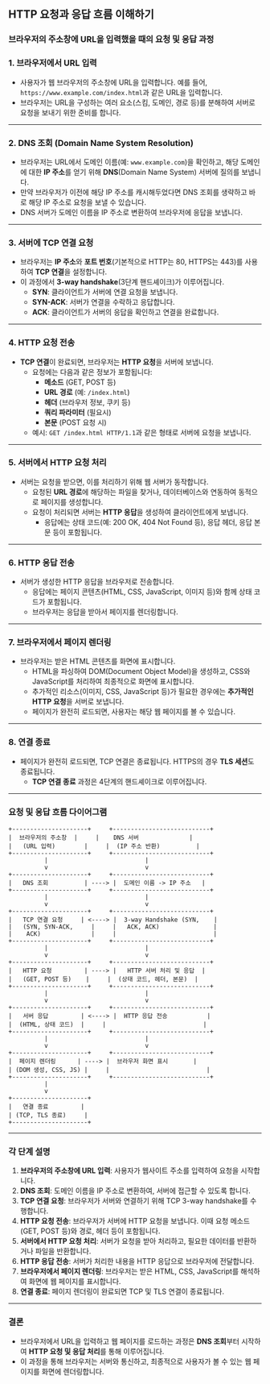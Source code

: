 ## HTTP 요청과 응답 흐름 이해하기
### 브라우저의 주소창에 URL을 입력했을 때의 요청 및 응답 과정

### **1. 브라우저에서 URL 입력**

- 사용자가 웹 브라우저의 주소창에 URL을 입력합니다. 예를 들어, `https://www.example.com/index.html`과 같은 URL을 입력합니다.
- 브라우저는 URL을 구성하는 여러 요소(스킴, 도메인, 경로 등)를 분해하여 서버로 요청을 보내기 위한 준비를 합니다.

---

### **2. DNS 조회 (Domain Name System Resolution)**

- 브라우저는 URL에서 도메인 이름(예: `www.example.com`)을 확인하고, 해당 도메인에 대한 **IP 주소**를 얻기 위해 **DNS**(Domain Name System) 서버에 질의를 보냅니다.
- 만약 브라우저가 이전에 해당 IP 주소를 캐시해두었다면 DNS 조회를 생략하고 바로 해당 IP 주소로 요청을 보낼 수 있습니다.
- DNS 서버가 도메인 이름을 IP 주소로 변환하여 브라우저에 응답을 보냅니다.

---

### **3. 서버에 TCP 연결 요청**

- 브라우저는 **IP 주소**와 **포트 번호**(기본적으로 HTTP는 80, HTTPS는 443)를 사용하여 **TCP 연결**을 설정합니다.
- 이 과정에서 **3-way handshake**(3단계 핸드셰이크)가 이루어집니다.
    - **SYN**: 클라이언트가 서버에 연결 요청을 보냅니다.
    - **SYN-ACK**: 서버가 연결을 수락하고 응답합니다.
    - **ACK**: 클라이언트가 서버의 응답을 확인하고 연결을 완료합니다.

---

### **4. HTTP 요청 전송**

- **TCP 연결**이 완료되면, 브라우저는 **HTTP 요청**을 서버에 보냅니다.
    - 요청에는 다음과 같은 정보가 포함됩니다:
        - **메소드** (GET, POST 등)
        - **URL 경로** (예: `/index.html`)
        - **헤더** (브라우저 정보, 쿠키 등)
        - **쿼리 파라미터** (필요시)
        - **본문** (POST 요청 시)
    - 예시: `GET /index.html HTTP/1.1`과 같은 형태로 서버에 요청을 보냅니다.

---

### **5. 서버에서 HTTP 요청 처리**

- 서버는 요청을 받으면, 이를 처리하기 위해 웹 서버가 동작합니다.
    - 요청된 **URL 경로**에 해당하는 파일을 찾거나, 데이터베이스와 연동하여 동적으로 페이지를 생성합니다.
    - 요청이 처리되면 서버는 **HTTP 응답**을 생성하여 클라이언트에게 보냅니다.
        - 응답에는 상태 코드(예: 200 OK, 404 Not Found 등), 응답 헤더, 응답 본문 등이 포함됩니다.

---

### **6. HTTP 응답 전송**

- 서버가 생성한 HTTP 응답을 브라우저로 전송합니다.
    - 응답에는 페이지 콘텐츠(HTML, CSS, JavaScript, 이미지 등)와 함께 상태 코드가 포함됩니다.
    - 브라우저는 응답을 받아서 페이지를 렌더링합니다.

---

### **7. 브라우저에서 페이지 렌더링**

- 브라우저는 받은 HTML 콘텐츠를 화면에 표시합니다.
    - HTML을 파싱하여 DOM(Document Object Model)을 생성하고, CSS와 JavaScript를 처리하여 최종적으로 화면에 표시합니다.
    - 추가적인 리소스(이미지, CSS, JavaScript 등)가 필요한 경우에는 **추가적인 HTTP 요청**을 서버로 보냅니다.
    - 페이지가 완전히 로드되면, 사용자는 해당 웹 페이지를 볼 수 있습니다.

---

### **8. 연결 종료**

- 페이지가 완전히 로드되면, TCP 연결은 종료됩니다. HTTPS의 경우 **TLS 세션**도 종료됩니다.
    - **TCP 연결 종료** 과정은 4단계의 핸드셰이크로 이루어집니다.

---

### **요청 및 응답 흐름 다이어그램**

```
+---------------------+     +---------------------------+
|  브라우저의 주소창  |     |    DNS 서버              |
|   (URL 입력)        |     |  (IP 주소 반환)          |
+---------------------+     +---------------------------+
          |                           |
          v                           v
+---------------------+     +---------------------------+
|   DNS 조회          | ----> |  도메인 이름 -> IP 주소   |
+---------------------+     +---------------------------+
          |                           |
          v                           v
+---------------------+     +---------------------------+
|   TCP 연결 요청     | <----> |  3-way Handshake (SYN,    |
|   (SYN, SYN-ACK,     |     |   ACK, ACK)               |
|    ACK)              |     |                           |
+---------------------+     +---------------------------+
          |                           |
          v                           v
+---------------------+     +---------------------------+
|   HTTP 요청         | ----> |   HTTP 서버 처리 및 응답  |
|   (GET, POST 등)    |     |  (상태 코드, 헤더, 본문)  |
+---------------------+     +---------------------------+
          |                           |
          v                           v
+---------------------+     +---------------------------+
|   서버 응답         | <----> |  HTTP 응답 전송           |
|  (HTML, 상태 코드)  |     |                           |
+---------------------+     +---------------------------+
          |                           |
          v                           v
+---------------------+     +---------------------------+
|  페이지 렌더링      | ----> |  브라우저 화면 표시       |
| (DOM 생성, CSS, JS) |     |                           |
+---------------------+     +---------------------------+
          |
          v
+---------------------+
|   연결 종료         |
| (TCP, TLS 종료)     |
+---------------------+

```

---

### **각 단계 설명**

1. **브라우저의 주소창에 URL 입력**: 사용자가 웹사이트 주소를 입력하여 요청을 시작합니다.
2. **DNS 조회**: 도메인 이름을 IP 주소로 변환하여, 서버에 접근할 수 있도록 합니다.
3. **TCP 연결 요청**: 브라우저가 서버와 연결하기 위해 TCP 3-way handshake를 수행합니다.
4. **HTTP 요청 전송**: 브라우저가 서버에 HTTP 요청을 보냅니다. 이때 요청 메소드(GET, POST 등)와 경로, 헤더 등이 포함됩니다.
5. **서버에서 HTTP 요청 처리**: 서버가 요청을 받아 처리하고, 필요한 데이터를 반환하거나 파일을 반환합니다.
6. **HTTP 응답 전송**: 서버가 처리한 내용을 HTTP 응답으로 브라우저에 전달합니다.
7. **브라우저에서 페이지 렌더링**: 브라우저는 받은 HTML, CSS, JavaScript를 해석하여 화면에 웹 페이지를 표시합니다.
8. **연결 종료**: 페이지 렌더링이 완료되면 TCP 및 TLS 연결이 종료됩니다.

---

### **결론**

- 브라우저에서 URL을 입력하고 웹 페이지를 로드하는 과정은 **DNS 조회**부터 시작하여 **HTTP 요청 및 응답 처리**를 통해 이루어집니다.
- 이 과정을 통해 브라우저는 서버와 통신하고, 최종적으로 사용자가 볼 수 있는 웹 페이지를 화면에 렌더링합니다.